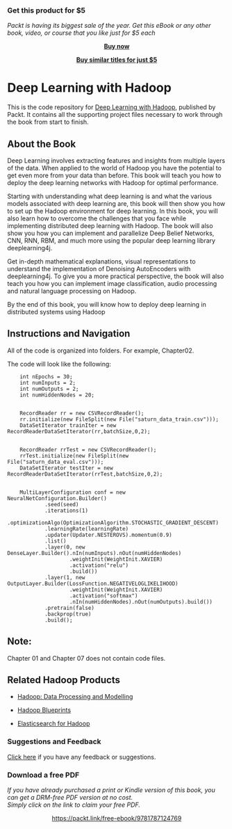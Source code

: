 
### Get this product for $5

<i>Packt is having its biggest sale of the year. Get this eBook or any other book, video, or course that you like just for $5 each</i>


<b><p align='center'>[Buy now](https://packt.link/9781787124769)</p></b>


<b><p align='center'>[Buy similar titles for just $5](https://subscription.packtpub.com/search)</p></b>


# Deep Learning with Hadoop
This is the code repository for [Deep Learning with Hadoop](https://www.packtpub.com/big-data-and-business-intelligence/deep-learning-hadoop?utm_source=github&utm_medium=repository&utm_campaign=9781787124769), published by Packt. It contains all the supporting project files necessary to work through the book from start to finish.


## About the Book
Deep Learning involves extracting features and insights from multiple layers of the data. When applied to the world of Hadoop you have the potential to get even more from your data than before. This book will teach you how to deploy the deep learning networks with Hadoop for optimal performance.

Starting with understanding what deep learning is and what the various models associated with deep learning are, this book will then show you how to set up the Hadoop environment for deep learning. In this book, you will also learn how to overcome the challenges that you face while implementing distributed deep learning with Hadoop. The book will also show you how you can implement and parallelize Deep Belief Networks, CNN, RNN, RBM, and much more using the popular deep learning library deeplearning4j.

Get in-depth mathematical explanations, visual representations to understand the implementation of Denoising AutoEncoders with deeplearning4j. To give you a more practical perspective, the book will also teach you how you can implement image classification, audio processing and natural language processing on Hadoop.

By the end of this book, you will know how to deploy deep learning in distributed systems using Hadoop

## Instructions and Navigation
All of the code is organized into folders. For example, Chapter02.



The code will look like the following:

        int nEpochs = 30;
        int numInputs = 2;
        int numOutputs = 2;
        int numHiddenNodes = 20;

        
        RecordReader rr = new CSVRecordReader();
        rr.initialize(new FileSplit(new File("saturn_data_train.csv")));
        DataSetIterator trainIter = new RecordReaderDataSetIterator(rr,batchSize,0,2);

        
        RecordReader rrTest = new CSVRecordReader();
        rrTest.initialize(new FileSplit(new File("saturn_data_eval.csv")));
        DataSetIterator testIter = new RecordReaderDataSetIterator(rrTest,batchSize,0,2);

      
        MultiLayerConfiguration conf = new NeuralNetConfiguration.Builder()
                .seed(seed)
                .iterations(1)
                .optimizationAlgo(OptimizationAlgorithm.STOCHASTIC_GRADIENT_DESCENT)
                .learningRate(learningRate)
                .updater(Updater.NESTEROVS).momentum(0.9)
                .list()
                .layer(0, new DenseLayer.Builder().nIn(numInputs).nOut(numHiddenNodes)
                        .weightInit(WeightInit.XAVIER)
                        .activation("relu")
                        .build())
                .layer(1, new OutputLayer.Builder(LossFunction.NEGATIVELOGLIKELIHOOD)
                        .weightInit(WeightInit.XAVIER)
                        .activation("softmax")
                        .nIn(numHiddenNodes).nOut(numOutputs).build())
                .pretrain(false)
				.backprop(true)
				.build();



## Note:
Chapter 01 and Chapter 07 does not contain code files.

## Related Hadoop Products
* [Hadoop: Data Processing and Modelling](https://www.packtpub.com/big-data-and-business-intelligence/hadoop-data-processing-and-modelling?utm_source=github&utm_medium=repository&utm_content=9781787125162)

* [Hadoop Blueprints](https://www.packtpub.com/big-data-and-business-intelligence/hadoop-blueprints?utm_source=github&utm_medium=repository&utm_content=9781783980307)

* [Elasticsearch for Hadoop](https://www.packtpub.com/big-data-and-business-intelligence/elasticsearch-hadoop?utm_source=github&utm_medium=repository&utm_content=9781785288999)


### Suggestions and Feedback
[Click here](https://docs.google.com/forms/d/e/1FAIpQLSe5qwunkGf6PUvzPirPDtuy1Du5Rlzew23UBp2S-P3wB-GcwQ/viewform) if you have any feedback or suggestions.
### Download a free PDF

 <i>If you have already purchased a print or Kindle version of this book, you can get a DRM-free PDF version at no cost.<br>Simply click on the link to claim your free PDF.</i>
<p align="center"> <a href="https://packt.link/free-ebook/9781787124769">https://packt.link/free-ebook/9781787124769 </a> </p>